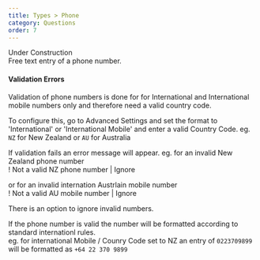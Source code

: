 ```yaml
---
title: Types > Phone
category: Questions
order: 7
---
```


Under Construction  
Free text entry of a phone number. 

#### Validation Errors

Validation of phone numbers is done for for International and International mobile numbers only and therefore need a valid country code.

To configure this, go to Advanced Settings and set the format to 'International' or 'International Mobile' and enter a valid Country Code. 
eg. `NZ` for New Zealand or `AU` for Australia  

If validation fails an error message will appear. eg. for an invalid New Zealand phone number  
! Not a valid NZ phone number | Ignore

or for an invalid internation Austrlain mobile number  
! Not a valid AU mobile number | Ignore

There is an option to ignore invalid numbers.  

If the phone number is valid the number will be formatted according to standard internationl rules.  
eg. for international Mobile / Counry Code set to NZ an entry of `0223709899` will be formatted as `+64 22 370 9899`